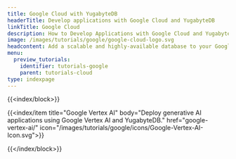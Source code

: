 ```yaml
---
title: Google Cloud with YugabyteDB
headerTitle: Develop applications with Google Cloud and YugabyteDB
linkTitle: Google Cloud
description: How to Develop Applications with Google Cloud and YugabyteDB
image: /images/tutorials/google/google-cloud-logo.svg
headcontent: Add a scalable and highly-available database to your Google projects
menu:
  preview_tutorials:
    identifier: tutorials-google
    parent: tutorials-cloud
type: indexpage
---
```


{{<index/block>}}

  {{<index/item
    title="Google Vertex AI"
    body="Deploy generative AI applications using Google Vertex AI and YugabyteDB."
    href="google-vertex-ai/"
    icon="/images/tutorials/google/icons/Google-Vertex-AI-Icon.svg">}}

{{</index/block>}}
